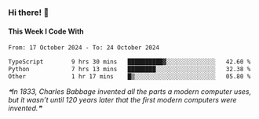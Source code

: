### Hi there! 👋

#### This Week I Code With
<!--START_SECTION:waka-->

```txt
From: 17 October 2024 - To: 24 October 2024

TypeScript        9 hrs 30 mins   ██████████▓░░░░░░░░░░░░░░   42.60 %
Python            7 hrs 13 mins   ████████░░░░░░░░░░░░░░░░░   32.38 %
Other             1 hr 17 mins    █▒░░░░░░░░░░░░░░░░░░░░░░░   05.80 %
```

<!--END_SECTION:waka-->

<!--STARTS_HERE_QUOTE_README-->
<i>❝In 1833, Charles Babbage invented all the parts a modern computer uses, but it wasn’t until 120 years later that the first modern computers were invented.❞</i>
<!--ENDS_HERE_QUOTE_README-->
